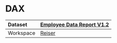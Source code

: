 



# DAX

|Dataset|[Employee Data Report V1.2](./../Employee-Data-Report-V1.2.md)|
| :--- | :--- |
|Workspace|[Reiser](../../Workspaces/Reiser.md)|
